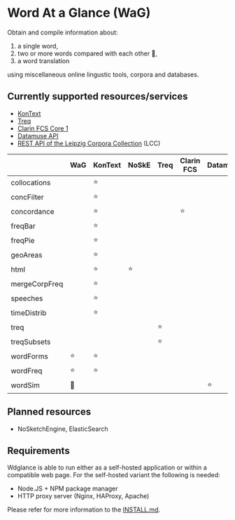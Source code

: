 # Word At a Glance (WaG)

Obtain and compile information about:

1) a single word,
2) two or more words compared with each other :construction:,
3) a word translation

using miscellaneous online lingustic tools, corpora and databases.

## Currently supported resources/services

 - [KonText](https://github.com/czcorpus/kontext)
 - [Treq](https://treq.korpus.cz/)
 - [Clarin FCS Core 1](https://www.clarin.eu/content/federated-content-search-clarin-fcs)
 - [Datamuse API](https://www.datamuse.com/)
 - [REST API of the Leipzig Corpora Collection](http://api.corpora.uni-leipzig.de/ws/swagger-ui.html) (LCC)

|               | WaG       | KonText | NoSkE  | Treq   | Clarin FCS | Datamuse   | ElasticSearch | LCC   |
----------------|-----------|---------|--------|--------|------------|------------|-------------|---------|
| collocations  |           | :star:  |        |        |            |            |             | :star:  |
| concFilter    |           | :star:  |        |        |            |            |             |         |
| concordance   |           | :star:  |        |        | :star:     |            |             | :construction: |
| freqBar       |           | :star:  |        |        |            |            |             |         |
| freqPie       |           | :star:  |        |        |            |            |             |         |
| geoAreas      |           | :star:  |        |        |            |            |             |         |
| html          |           | :star:  | :star: |        |            |            |             |         |
| mergeCorpFreq |           | :star:  |        |        |            |            |             |         |
| speeches      |           | :star:  |        |        |            |            |             |         |
| timeDistrib   |           | :star:  |        |        |            |            |             |         |
| treq          |           |         |        | :star: |            |            |             |         |
| treqSubsets   |           |         |        | :star: |            |            |             |         |
| wordForms     | :star:    | :star:  |        |        |            |            |             |         |
| wordFreq      | :star:    | :star:  |        |        |            |            |             |         |
| wordSim       | :construction: |    |        |        |            |  :star:    |             | :construction: | 

## Planned resources

  - NoSketchEngine, ElasticSearch

## Requirements

Wdglance is able to run either as a self-hosted application or within a compatible web page.
For the self-hosted variant the following is needed:

- Node.JS + NPM package manager
- HTTP proxy server (Nginx, HAProxy, Apache)

Please refer for more information to the [INSTALL.md](./INSTALL.md).
